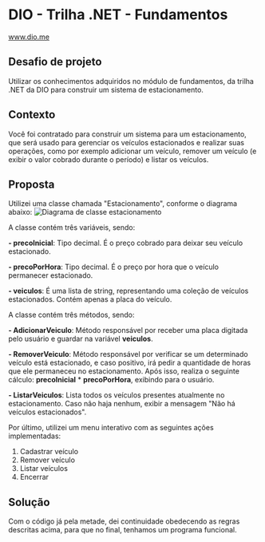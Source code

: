 # DIO - Trilha .NET - Fundamentos
www.dio.me

## Desafio de projeto
Utilizar os conhecimentos adquiridos no módulo de fundamentos, da trilha .NET da DIO para construir um sistema de estacionamento.


## Contexto
Você foi contratado para construir um sistema para um estacionamento, que será usado para gerenciar os veículos estacionados e realizar suas operações, como por exemplo adicionar um veículo, remover um veículo (e exibir o valor cobrado durante o período) e listar os veículos.

## Proposta
Utilizei uma classe chamada "Estacionamento", conforme o diagrama abaixo:
![Diagrama de classe estacionamento](diagrama_classe_estacionamento.png)

A classe contém três variáveis, sendo:

**- precoInicial**: Tipo decimal. É o preço cobrado para deixar seu veículo estacionado.

**- precoPorHora**: Tipo decimal. É o preço por hora que o veículo permanecer estacionado.

**- veiculos**: É uma lista de string, representando uma coleção de veículos estacionados. Contém apenas a placa do veículo.

A classe contém três métodos, sendo:

**- AdicionarVeiculo**: Método responsável por receber uma placa digitada pelo usuário e guardar na variável **veiculos**.

**- RemoverVeiculo**: Método responsável por verificar se um determinado veículo está estacionado, e caso positivo, irá pedir a quantidade de horas que ele permaneceu no estacionamento. Após isso, realiza o seguinte cálculo: **precoInicial** * **precoPorHora**, exibindo para o usuário.

**- ListarVeiculos**: Lista todos os veículos presentes atualmente no estacionamento. Caso não haja nenhum, exibir a mensagem "Não há veículos estacionados".

Por último, utilizei um menu interativo com as seguintes ações implementadas:
1. Cadastrar veículo
2. Remover veículo
3. Listar veículos
4. Encerrar


## Solução
Com o código já pela metade, dei continuidade obedecendo as regras descritas acima, para que no final, tenhamos um programa funcional.
